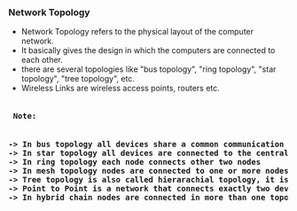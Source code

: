 <h3> Network Topology </h3>

- Network Topology refers to the physical layout of the computer network.
- It basically gives the design in which the computers are connected to each other.
- there are several topologies like "bus topology", "ring topology", "star topology", "tree topology", etc.
- Wireless Links are wireless access points, routers etc.

<pre>
<h4> Note: <h4>
-> In bus topology all devices share a common communication line.
-> In star topology all devices are connected to the central hub device
-> In ring topology each node connects other two nodes
-> In mesh topology nodes are connected to one or more nodes
-> Tree topology is also called hierarachial topology, it is similar to star topology and it inherits bus topology
-> Point to Point is a network that connects exactly two devices.
-> In hybrid chain nodes are connected in more than one topology styles.
</pre>

<img alt="" src="https://cdn.educba.com/academy/wp-content/uploads/2019/06/Types-of-network-topology-2.png">
